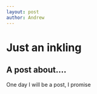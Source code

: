 ```yaml
---
layout: post
author: Andrew
---
```


# Just an inkling 

## A post about....
One day I will be a post, I promise
